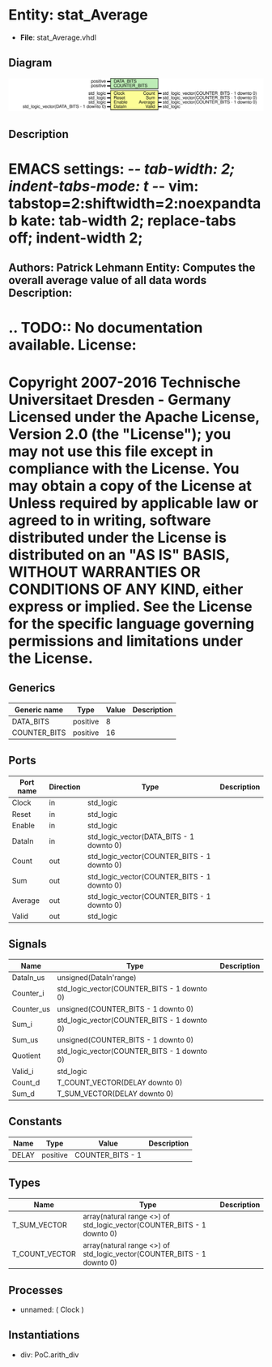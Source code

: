 # Entity: stat_Average

- **File**: stat_Average.vhdl
## Diagram

![Diagram](stat_Average.svg "Diagram")
## Description

EMACS settings: -*-  tab-width: 2; indent-tabs-mode: t -*-
vim: tabstop=2:shiftwidth=2:noexpandtab
kate: tab-width 2; replace-tabs off; indent-width 2;
=============================================================================
Authors:					Patrick Lehmann
Entity:					Computes the overall average value of all data words
Description:
-------------------------------------
.. TODO:: No documentation available.
License:
=============================================================================
Copyright 2007-2016 Technische Universitaet Dresden - Germany
Licensed under the Apache License, Version 2.0 (the "License");
you may not use this file except in compliance with the License.
You may obtain a copy of the License at
Unless required by applicable law or agreed to in writing, software
distributed under the License is distributed on an "AS IS" BASIS,
WITHOUT WARRANTIES OR CONDITIONS OF ANY KIND, either express or implied.
See the License for the specific language governing permissions and
limitations under the License.
=============================================================================
## Generics

| Generic name | Type     | Value | Description |
| ------------ | -------- | ----- | ----------- |
| DATA_BITS    | positive | 8     |             |
| COUNTER_BITS | positive | 16    |             |
## Ports

| Port name | Direction | Type                                        | Description |
| --------- | --------- | ------------------------------------------- | ----------- |
| Clock     | in        | std_logic                                   |             |
| Reset     | in        | std_logic                                   |             |
| Enable    | in        | std_logic                                   |             |
| DataIn    | in        | std_logic_vector(DATA_BITS - 1 downto 0)    |             |
| Count     | out       | std_logic_vector(COUNTER_BITS - 1 downto 0) |             |
| Sum       | out       | std_logic_vector(COUNTER_BITS - 1 downto 0) |             |
| Average   | out       | std_logic_vector(COUNTER_BITS - 1 downto 0) |             |
| Valid     | out       | std_logic                                   |             |
## Signals

| Name       | Type                                        | Description |
| ---------- | ------------------------------------------- | ----------- |
| DataIn_us  | unsigned(DataIn'range)                      |             |
| Counter_i  | std_logic_vector(COUNTER_BITS - 1 downto 0) |             |
| Counter_us | unsigned(COUNTER_BITS - 1 downto 0)         |             |
| Sum_i      | std_logic_vector(COUNTER_BITS - 1 downto 0) |             |
| Sum_us     | unsigned(COUNTER_BITS - 1 downto 0)         |             |
| Quotient   | std_logic_vector(COUNTER_BITS - 1 downto 0) |             |
| Valid_i    | std_logic                                   |             |
| Count_d    | T_COUNT_VECTOR(DELAY downto 0)              |             |
| Sum_d      | T_SUM_VECTOR(DELAY downto 0)                |             |
## Constants

| Name  | Type     | Value             | Description |
| ----- | -------- | ----------------- | ----------- |
| DELAY | positive |  COUNTER_BITS - 1 |             |
## Types

| Name           | Type                                                                    | Description |
| -------------- | ----------------------------------------------------------------------- | ----------- |
| T_SUM_VECTOR   | array(natural range <>) of std_logic_vector(COUNTER_BITS - 1 downto 0)  |             |
| T_COUNT_VECTOR | array(natural range <>) of std_logic_vector(COUNTER_BITS - 1 downto 0)  |             |
## Processes
- unnamed: ( Clock )
## Instantiations

- div: PoC.arith_div
